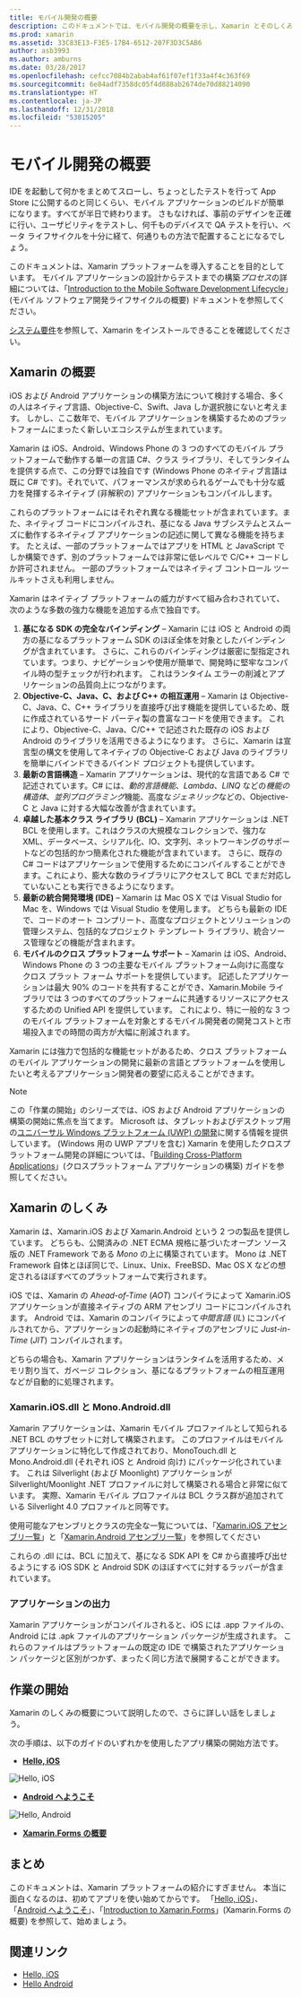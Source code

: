```yaml
---
title: モバイル開発の概要
description: このドキュメントでは、モバイル開発の概要を示し、Xamarin とそのしくみ、および出力されるアプリケーションについて説明します。
ms.prod: xamarin
ms.assetid: 33C83E13-F3E5-17B4-6512-207F3D3C5AB6
author: asb3993
ms.author: amburns
ms.date: 03/28/2017
ms.openlocfilehash: cefcc7084b2abab4af61f07ef1f33a4f4c363f69
ms.sourcegitcommit: 6e84adf7358dc05f4d888ab2674de70d88214090
ms.translationtype: HT
ms.contentlocale: ja-JP
ms.lasthandoff: 12/31/2018
ms.locfileid: "53815205"
---
```

# <a name="introduction-to-mobile-development"></a>モバイル開発の概要

IDE を起動して何かをまとめてスローし、ちょっとしたテストを行って App Store に公開するのと同じくらい、モバイル アプリケーションのビルドが簡単になります。すべてが半日で終わります。 さもなければ、事前のデザインを正確に行い、ユーザビリティをテストし、何千ものデバイスで QA テストを行い、ベータ ライフサイクルを十分に経て、何通りもの方法で配置することになるでしょう。

このドキュメントは、Xamarin プラットフォームを導入することを目的としています。 モバイル アプリケーションの設計からテストまでの構築*プロセス*の詳細については、「[Introduction to the Mobile Software Development Lifecycle](~/cross-platform/get-started/introduction-to-mobile-sdlc.md)」(モバイル ソフトウェア開発ライフサイクルの概要) ドキュメントを参照してください。

[システム要件](~/cross-platform/get-started/requirements.md#macos-requirements)を参照して、Xamarin をインストールできることを確認してください。

## <a name="introduction-to-xamarin"></a>Xamarin の概要

iOS および Android アプリケーションの構築方法について検討する場合、多くの人はネイティブ言語、Objective-C、Swift、Java しか選択肢にないと考えます。 しかし、ここ数年で、モバイル アプリケーションを構築するためのプラットフォームにまったく新しいエコシステムが生まれています。

Xamarin は iOS、Android、Windows Phone の 3 つのすべてのモバイル プラットフォームで動作する単一の言語 C#、クラス ライブラリ、そしてランタイムを提供する点で、この分野では独自です (Windows Phone のネイティブ言語は既に C# です)。それでいて、パフォーマンスが求められるゲームでも十分な威力を発揮するネイティブ (非解釈の) アプリケーションもコンパイルします。

これらのプラットフォームにはそれぞれ異なる機能セットが含まれています。また、ネイティブ コードにコンパイルされ、基になる Java サブシステムとスムーズに動作するネイティブ アプリケーションの記述に関して異なる機能を持ちます。 たとえば、一部のプラットフォームではアプリを HTML と JavaScript でしか構築できず、別のプラットフォームでは非常に低レベルで C/C++ コードしか許可されません。 一部のプラットフォームではネイティブ コントロール ツールキットさえも利用しません。

Xamarin はネイティブ プラットフォームの威力がすべて組み合わされていて、次のような多数の強力な機能を追加する点で独自です。

1.   **基になる SDK の完全なバインディング** – Xamarin には iOS と Android の両方の基になるプラットフォーム SDK のほぼ全体を対象としたバインディングが含まれています。 さらに、これらのバインディングは厳密に型指定されています。つまり、ナビゲーションや使用が簡単で、開発時に堅牢なコンパイル時の型チェックが行われます。 これはランタイム エラーの削減とアプリケーションの品質向上につながります。
1.   **Objective-C、Java、C、および C++ の相互運用** – Xamarin は Objective-C、Java、C、C++ ライブラリを直接呼び出す機能を提供しているため、既に作成されているサード パーティ製の豊富なコードを使用できます。 これにより、Objective-C、Java、C/C++ で記述された既存の iOS および Android のライブラリを活用できるようになります。 さらに、Xamarin は宣言型の構文を使用してネイティブの Objective-C および Java のライブラリを簡単にバインドできるバインド プロジェクトも提供しています。
1.   **最新の言語構造** – Xamarin アプリケーションは、現代的な言語である C# で記述されています。C# には、*動的言語機能*、*Lambda*、*LINQ* などの*機能の構造体*、*並列プログラミング*機能、高度な*ジェネリック*などの、Objective-C と Java に対する大幅な改善が含まれています。
1.   **卓越した基本クラス ライブラリ (BCL)** – Xamarin アプリケーションは .NET BCL を使用します。これはクラスの大規模なコレクションで、強力な XML、データベース、シリアル化、IO、文字列、ネットワーキングのサポートなどの包括的かつ簡素化された機能が含まれています。 さらに、既存の C# コードはアプリケーションで使用するためにコンパイルすることができます。これにより、膨大な数のライブラリにアクセスして BCL でまだ対応していないことも実行できるようになります。
1.   **最新の統合開発環境 (IDE)** – Xamarin は Mac OS X では Visual Studio for Mac を、Windows では Visual Studio を使用します。 どちらも最新の IDE で、コードのオート コンプリート、高度なプロジェクトとソリューションの管理システム、包括的なプロジェクト テンプレート ライブラリ、統合ソース管理などの機能が含まれます。
1.   **モバイルのクロス プラットフォーム サポート** – Xamarin は iOS、Android、Windows Phone の 3 つの主要なモバイル プラットフォーム向けに高度なクロス プラット フォーム サポートを提供しています。 記述したアプリケーションは最大 90% のコードを共有することができ、Xamarin.Mobile ライブラリでは 3 つのすべてのプラットフォームに共通するリソースにアクセスするための Unified API を提供しています。 これにより、特に一般的な 3 つのモバイル プラットフォームを対象とするモバイル開発者の開発コストと市場投入までの時間の両方が大幅に削減されます。


Xamarin には強力で包括的な機能セットがあるため、クロス プラットフォームのモバイル アプリケーションの開発に最新の言語とプラットフォームを使用したいと考えるアプリケーション開発者の要望に応えることができます。


> [!NOTE]
> この「作業の開始」のシリーズでは、iOS および Android アプリケーションの構築の開始に焦点を当てます。 Microsoft は、タブレットおよびデスクトップ用の[ユニバーサル Windows プラットフォーム (UWP) の開発](https://docs.microsoft.com/windows/uwp/develop/)に関する情報を提供しています。 (Windows 用の UWP アプリを含む) Xamarin を使用したクロスプラットフォーム開発の詳細については、「[Building Cross-Platform Applications](~/cross-platform/app-fundamentals/building-cross-platform-applications/index.md)」(クロスプラットフォーム アプリケーションの構築) ガイドを参照してください。



## <a name="how-does-xamarin-work"></a>Xamarin のしくみ

Xamarin は、Xamarin.iOS および Xamarin.Android という 2 つの製品を提供しています。 どちらも、公開済みの .NET ECMA 規格に基づいたオープン ソース版の .NET Framework である *Mono* の上に構築されています。 Mono は .NET Framework 自体とほぼ同じで、Linux、Unix、FreeBSD、Mac OS X などの想定されるほぼすべてのプラットフォームで実行されます。

iOS では、Xamarin の *Ahead-of-Time* (*AOT*) コンパイラによって Xamarin.iOS アプリケーションが直接ネイティブの ARM アセンブリ コードにコンパイルされます。 Android では、Xamarin のコンパイラによって*中間言語* (*IL*) にコンパイルされてから、アプリケーションの起動時にネイティブのアセンブリに *Just-in-Time* (*JIT*) コンパイルされます。

どちらの場合も、Xamarin アプリケーションはランタイムを活用するため、メモリ割り当て、ガベージ コレクション、基になるプラットフォームの相互運用などが自動的に処理されます。



### <a name="xamariniosdll-and-monoandroiddll"></a>Xamarin.iOS.dll と Mono.Android.dll

Xamarin アプリケーションは、Xamarin モバイル プロファイルとして知られる .NET BCL のサブセットに対して構築されます。 このプロファイルはモバイル アプリケーションに特化して作成されており、MonoTouch.dll と Mono.Android.dll (それぞれ iOS と Android 向け) にパッケージ化されています。 これは Silverlight (および Moonlight) アプリケーションが Silverlight/Moonlight .NET プロファイルに対して構築される場合と非常に似ています。 実際、Xamarin モバイル プロファイルは BCL クラス群が追加されている Silverlight 4.0 プロファイルと同等です。

使用可能なアセンブリとクラスの完全な一覧については、「[Xamarin.iOS アセンブリ一覧](~/cross-platform/internals/available-assemblies.md?context=xamarin/ios)」と「[Xamarin.Android アセンブリ一覧](~/cross-platform/internals/available-assemblies.md?context=xamarin/android)」を参照してください

これらの .dll には、BCL に加えて、基になる SDK API を C# から直接呼び出せるようにする iOS SDK と Android SDK のほぼすべてに対するラッパーが含まれています。



### <a name="application-output"></a>アプリケーションの出力

Xamarin アプリケーションがコンパイルされると、iOS には .app ファイルの、Android には .apk ファイルのアプリケーション パッケージが生成されます。 これらのファイルはプラットフォームの既定の IDE で構築されたアプリケーション パッケージと区別がつかず、まったく同じ方法で展開することができます。



## <a name="getting-started"></a>作業の開始

Xamarin のしくみの概要について説明したので、さらに詳しい話をしましょう。

次の手順は、以下のガイドのいずれかを使用したアプリ構築の開始方法です。

* [**Hello, iOS**](~/ios/get-started/hello-ios/index.md)

![](introduction-to-mobile-development-images/ios.png "Hello, iOS")


* [**Android へようこそ**](~/android/get-started/hello-android/index.md)

![](introduction-to-mobile-development-images/android.png "Hello, Android")


* [**Xamarin.Forms の概要**](~/xamarin-forms/get-started/introduction-to-xamarin-forms.md)





## <a name="summary"></a>まとめ

このドキュメントは、Xamarin プラットフォームの紹介にすぎません。 本当に面白くなるのは、初めてアプリを使い始めてからです。 「[Hello, iOS](~/ios/get-started/hello-ios/index.md)」、「[Android へようこそ](~/android/get-started/hello-android/index.md)」、「[Introduction to Xamarin.Forms](~/xamarin-forms/get-started/introduction-to-xamarin-forms.md)」(Xamarin.Forms の概要) を参照して、始めましょう。


## <a name="related-links"></a>関連リンク

- [Hello, iOS](~/ios/get-started/hello-ios/index.md)
- [Hello Android](~/android/get-started/hello-android/index.md)
